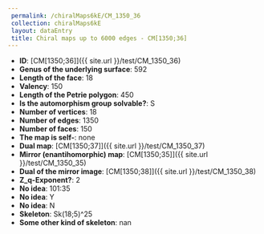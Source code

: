 ```yaml
--- 
 permalink: /chiralMaps6kE/CM_1350_36 
 collection: chiralMaps6kE
 layout: dataEntry
 title: Chiral maps up to 6000 edges - CM[1350;36]
---
```


- **ID**: [CM[1350;36]]({{ site.url }}/test/CM_1350_36)
- **Genus of the underlying surface**: 592
- **Length of the face**: 18
- **Valency**: 150
- **Length of the Petrie polygon**: 450
- **Is the automorphism group solvable?**: S
- **Number of vertices**: 18
- **Number of edges**: 1350
- **Number of faces**: 150
- **The map is self-**: none
- **Dual map**: [CM[1350;37]]({{ site.url }}/test/CM_1350_37)
- **Mirror (enantihomorphic) map**: [CM[1350;35]]({{ site.url }}/test/CM_1350_35)
- **Dual of the mirror image**: [CM[1350;38]]({{ site.url }}/test/CM_1350_38)
- **Z_q-Exponent?**: 2
- **No idea**:  101:35
- **No idea**: Y
- **No idea**: N
- **Skeleton**: Sk(18;5)^25
- **Some other kind of skeleton**: nan
